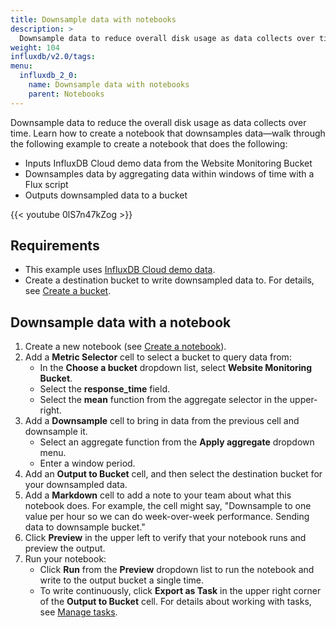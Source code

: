 ```yaml
---
title: Downsample data with notebooks
description: >
  Downsample data to reduce overall disk usage as data collects over time.
weight: 104
influxdb/v2.0/tags:
menu:
  influxdb_2_0:
    name: Downsample data with notebooks
    parent: Notebooks
---
```


Downsample data to reduce the overall disk usage as data collects over time.
Learn how to create a notebook that downsamples data—walk through the following example to create a notebook that does the following:

- Inputs InfluxDB Cloud demo data from the Website Monitoring Bucket
- Downsamples data by aggregating data within windows of time with a Flux script
- Outputs downsampled data to a bucket

{{< youtube 0lS7n47kZog >}}

## Requirements

- This example uses [InfluxDB Cloud demo data](/influxdb/cloud/reference/sample-data/#influxdb-cloud-demo-data).
- Create a destination bucket to write downsampled data to. For details, see [Create a bucket](/influxdb/cloud/organizations/buckets/create-bucket/).

## Downsample data with a notebook

1. Create a new notebook (see [Create a notebook](/influxdb/cloud/notebooks/create-notebook/)).
2. Add a **Metric Selector** cell to select a bucket to query data from:
   - In the **Choose a bucket** dropdown list, select **Website Monitoring Bucket**.
   - Select the **response_time** field.
   - Select the **mean** function from the aggregate selector in the upper-right.
3. Add a **Downsample** cell to bring in data from the previous cell and downsample it.
   - Select an aggregate function from the **Apply aggregate** dropdown menu.
   - Enter a window period.
4. Add an **Output to Bucket** cell, and then select the destination bucket for your downsampled data.
5. Add a **Markdown** cell to add a note to your team about what this notebook does. For example, the cell might say, "Downsample to one value per hour so we can do week-over-week performance. Sending data to downsample bucket."
6. Click **Preview** in the upper left to verify that your notebook runs and preview the output.
7. Run your notebook:
   - Click **Run** from the **Preview** dropdown list to run the notebook and write to the output bucket a single time.
   - To write continuously, click **Export as Task** in the upper right corner of the **Output to Bucket** cell. For details about working with tasks, see [Manage tasks](/influxdb/cloud/process-data/manage-tasks/).
